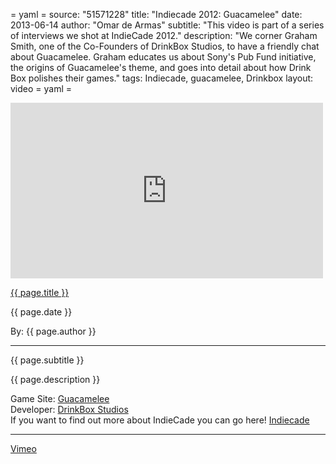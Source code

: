 = yaml =
source: "51571228"
title: "Indiecade 2012: Guacamelee"
date: 2013-06-14
author: "Omar de Armas"
subtitle: "This video is part of a series of interviews we shot at IndieCade 2012."
description: "We corner Graham Smith, one of the Co-Founders of DrinkBox Studios, to have a friendly chat about Guacamelee. Graham educates us about Sony's Pub Fund initiative, the origins of Guacamelee's theme, and goes into detail about how Drink Box polishes their games."
tags: Indiecade, guacamelee, Drinkbox
layout: video
= yaml =

<div class="vid_container">
  <iframe src="http://player.vimeo.com/video/{{ source }}" width="500" height="281" frameborder="0" webkitAllowFullScreen mozallowfullscreen allowFullScreen></iframe>
</div>

<a href="{{ page.url }}" class='postTitleLink'><p class='postTitle'>{{ page.title }}</p></a>
<p class='postPublished'>{{ page.date }}</p>
<p class='postAuthor'>By: {{ page.author }}</p>
<hr>
<p class='podcastSummary'>{{ page.subtitle }}</p>

<p class='podcastSummary'>{{ page.description }}</p>

Game Site: [Guacamelee](http://www.guacamelee.com)  
Developer: [DrinkBox Studios](http://www.drinkboxstudios.com)  
If you want to find out more about IndieCade you can go here! [Indiecade](http://www.indiecade.com)  
- - -
[Vimeo](www.vimeo.com/indestructibleart)